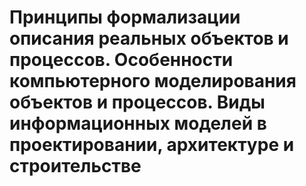 # Принципы формализации описания реальных объектов и процессов. Особенности компьютерного моделирования объектов и процессов. Виды информационных моделей в проектировании, архитектуре и строительстве
